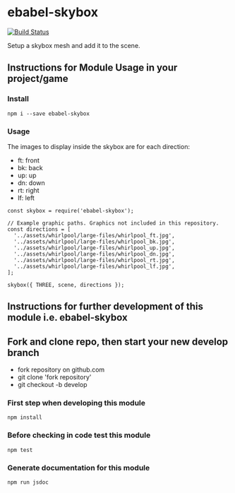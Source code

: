 # ebabel-skybox
[![Build Status](https://travis-ci.org/ebabel-eu/ebabel-skybox.svg?branch=master)](https://travis-ci.org/ebabel-eu/ebabel-skybox)

Setup a skybox mesh and add it to the scene.

## Instructions for Module Usage in your project/game

### Install
```
npm i --save ebabel-skybox
```

### Usage
The images to display inside the skybox are for each direction:

- ft: front
- bk: back
- up: up
- dn: down
- rt: right
- lf: left

```
const skybox = require('ebabel-skybox');

// Example graphic paths. Graphics not included in this repository.
const directions = [
  '../assets/whirlpool/large-files/whirlpool_ft.jpg',
  '../assets/whirlpool/large-files/whirlpool_bk.jpg',
  '../assets/whirlpool/large-files/whirlpool_up.jpg',
  '../assets/whirlpool/large-files/whirlpool_dn.jpg',
  '../assets/whirlpool/large-files/whirlpool_rt.jpg',
  '../assets/whirlpool/large-files/whirlpool_lf.jpg',
];

skybox({ THREE, scene, directions });
```

## Instructions for further development of this module i.e. ebabel-skybox

## Fork and clone repo, then start your new develop branch

* fork repository on github.com
* git clone 'fork repository'
* git checkout -b develop

### First step when developing this module
```
npm install
```

### Before checking in code test this module 
```
npm test
```

### Generate documentation for this module
```
npm run jsdoc
```